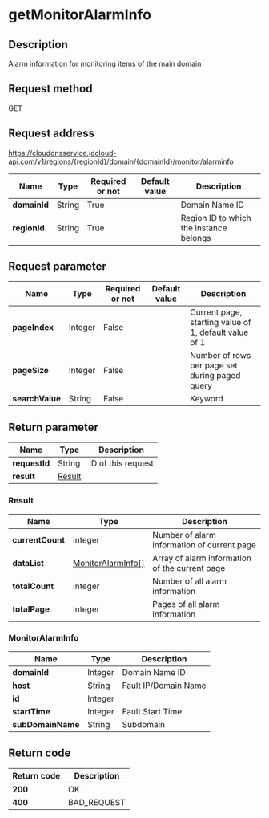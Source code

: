 # getMonitorAlarmInfo


## Description
Alarm information for monitoring items of the main domain

## Request method
GET

## Request address
https://clouddnsservice.jdcloud-api.com/v1/regions/{regionId}/domain/{domainId}/monitor/alarminfo

|Name|Type|Required or not|Default value|Description|
|---|---|---|---|---|
|**domainId**|String|True||Domain Name ID|
|**regionId**|String|True||Region ID to which the instance belongs|

## Request parameter
|Name|Type|Required or not|Default value|Description|
|---|---|---|---|---|
|**pageIndex**|Integer|False||Current page, starting value of 1, default value of 1|
|**pageSize**|Integer|False||Number of rows per page set during paged query|
|**searchValue**|String|False||Keyword|


## Return parameter
|Name|Type|Description|
|---|---|---|
|**requestId**|String|ID of this request|
|**result**|[Result](##Result)||


### <a name="Result">Result</a>
|Name|Type|Description|
|---|---|---|
|**currentCount**|Integer|Number of alarm information of current page|
|**dataList**|[MonitorAlarmInfo[]](##MonitorAlarmInfo)|Array of alarm information of the current page|
|**totalCount**|Integer|Number of all alarm information|
|**totalPage**|Integer|Pages of all alarm information|
### <a name="MonitorAlarmInfo">MonitorAlarmInfo</a>
|Name|Type|Description|
|---|---|---|
|**domainId**|Integer|Domain Name ID|
|**host**|String|Fault IP/Domain Name|
|**id**|Integer||
|**startTime**|Integer|Fault Start Time|
|**subDomainName**|String|Subdomain|

## Return code
|Return code|Description|
|---|---|
|**200**|OK|
|**400**|BAD_REQUEST|
